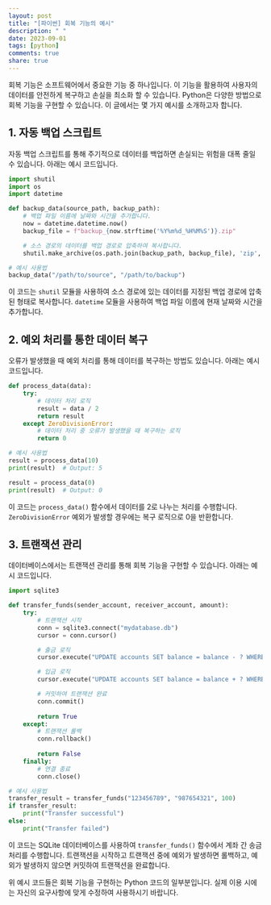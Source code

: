 ```yaml
---
layout: post
title: "[파이썬] 회복 기능의 예시"
description: " "
date: 2023-09-01
tags: [python]
comments: true
share: true
---
```


회복 기능은 소프트웨어에서 중요한 기능 중 하나입니다. 이 기능을 활용하여 사용자의 데이터를 안전하게 복구하고 손실을 최소화 할 수 있습니다. Python은 다양한 방법으로 회복 기능을 구현할 수 있습니다. 이 글에서는 몇 가지 예시를 소개하고자 합니다.

## 1. 자동 백업 스크립트

자동 백업 스크립트를 통해 주기적으로 데이터를 백업하면 손실되는 위험을 대폭 줄일 수 있습니다. 아래는 예시 코드입니다.

```python
import shutil
import os
import datetime

def backup_data(source_path, backup_path):
    # 백업 파일 이름에 날짜와 시간을 추가합니다.
    now = datetime.datetime.now()
    backup_file = f"backup_{now.strftime('%Y%m%d_%H%M%S')}.zip"

    # 소스 경로의 데이터를 백업 경로로 압축하여 복사합니다.
    shutil.make_archive(os.path.join(backup_path, backup_file), 'zip', source_path)

# 예시 사용법
backup_data("/path/to/source", "/path/to/backup")
```

이 코드는 `shutil` 모듈을 사용하여 소스 경로에 있는 데이터를 지정된 백업 경로에 압축된 형태로 복사합니다. `datetime` 모듈을 사용하여 백업 파일 이름에 현재 날짜와 시간을 추가합니다.

## 2. 예외 처리를 통한 데이터 복구

오류가 발생했을 때 예외 처리를 통해 데이터를 복구하는 방법도 있습니다. 아래는 예시 코드입니다.

```python
def process_data(data):
    try:
        # 데이터 처리 로직
        result = data / 2
        return result
    except ZeroDivisionError:
        # 데이터 처리 중 오류가 발생했을 때 복구하는 로직
        return 0

# 예시 사용법
result = process_data(10)
print(result)  # Output: 5

result = process_data(0)
print(result)  # Output: 0
```

이 코드는 `process_data()` 함수에서 데이터를 2로 나누는 처리를 수행합니다. `ZeroDivisionError` 예외가 발생할 경우에는 복구 로직으로 0을 반환합니다.

## 3. 트랜잭션 관리

데이터베이스에서는 트랜잭션 관리를 통해 회복 기능을 구현할 수 있습니다. 아래는 예시 코드입니다.

```python
import sqlite3

def transfer_funds(sender_account, receiver_account, amount):
    try:
        # 트랜잭션 시작
        conn = sqlite3.connect("mydatabase.db")
        cursor = conn.cursor()

        # 출금 로직
        cursor.execute("UPDATE accounts SET balance = balance - ? WHERE account_number = ?", (amount, sender_account))

        # 입금 로직
        cursor.execute("UPDATE accounts SET balance = balance + ? WHERE account_number = ?", (amount, receiver_account))

        # 커밋하여 트랜잭션 완료
        conn.commit()
        
        return True
    except:
        # 트랜잭션 롤백
        conn.rollback()
        
        return False
    finally:
        # 연결 종료
        conn.close()

# 예시 사용법
transfer_result = transfer_funds("123456789", "987654321", 100)
if transfer_result:
    print("Transfer successful")
else:
    print("Transfer failed")
```

이 코드는 SQLite 데이터베이스를 사용하여 `transfer_funds()` 함수에서 계좌 간 송금 처리를 수행합니다. 트랜잭션을 시작하고 트랜잭션 중에 예외가 발생하면 롤백하고, 예외가 발생하지 않으면 커밋하여 트랜잭션을 완료합니다.

위 예시 코드들은 회복 기능을 구현하는 Python 코드의 일부분입니다. 실제 이용 시에는 자신의 요구사항에 맞게 수정하여 사용하시기 바랍니다.